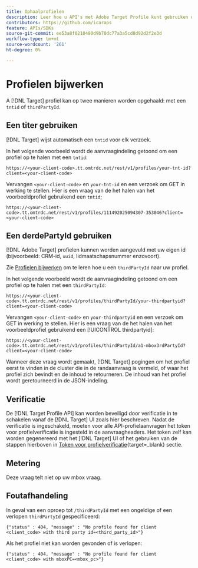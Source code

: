 ```yaml
---
title: Ophaalprofielen
description: Leer hoe u API's met Adobe Target Profile kunt gebruiken om bezoekersgegevens op te halen die u kunt gebruiken in [!DNL Target].
contributors: https://github.com/icaraps
feature: APIs/SDKs
source-git-commit: ee53a8f0210480d9b70dc77a3a5cd8d92d2f2e3d
workflow-type: tm+mt
source-wordcount: '261'
ht-degree: 0%

---
```


# Profielen bijwerken

A [!DNL Target] profiel kan op twee manieren worden opgehaald: met een `tntid` of `thirdPartyId`.

## Een titer gebruiken

[!DNL Target] wijst automatisch een `tntid` voor elk verzoek.

In het volgende voorbeeld wordt de aanvraagindeling getoond om een profiel op te halen met een `tntid`:

```
https://<your-client-code>.tt.omtrdc.net/rest/v1/profiles/your-tnt-id?client=<your-client-code>
```

Vervangen `<your-client-code>` en `your-tnt-id` en een verzoek om GET in werking te stellen. Hier is een vraag van de het halen van het voorbeeldprofiel gebruikend een `tntid`;

```
https://<your-client-code>.tt.omtrdc.net/rest/v1/profiles/111492025094307-353046?client=<your-client-code>
```

## Een derdePartyId gebruiken

[!DNL Adobe Target] profielen kunnen worden aangevuld met uw eigen id (bijvoorbeeld: CRM-id, `uuid`, lidmaatschapsnummer enzovoort).

Zie [Profielen bijwerken](/help/dev/administer/profile-api/profile-api-overview.md) om te leren hoe u een `thirdPartyId` naar uw profiel.

In het volgende voorbeeld wordt de aanvraagindeling getoond om een profiel op te halen met een `thirdPartyId`:

```
https://<your-client-code>.tt.omtrdc.net/rest/v1/profiles/thirdPartyId/your-thirdpartyid?client=<your-client-code>
```

Vervangen `<your-client-code>` en `your-thirdpartyid` en een verzoek om GET in werking te stellen. Hier is een vraag van de het halen van het voorbeeldprofiel gebruikend een [!UICONTROL thirdpartyid]:

```
https://<your-client-code>.tt.omtrdc.net/rest/v1/profiles/thirdPartyId/a1-mbox3rdPartyId?client=<your-client-code>
```

Wanneer deze vraag wordt gemaakt, [!DNL Target] pogingen om het profiel eerst te vinden in de cluster die in de randaanvraag is vermeld, of waar het profiel zich bevindt en de inhoud te retourneren. De inhoud van het profiel wordt geretourneerd in de JSON-indeling.

## Verificatie

De [!DNL Target Profile API] kan worden beveiligd door verificatie in te schakelen vanaf de [!DNL Target] UI zoals hier beschreven. Nadat de verificatie is ingeschakeld, moeten voor alle API-profielaanvragen het token voor profielverificatie is ingesteld in de aanvraagheaders. Het token zelf kan worden gegenereerd met het [!DNL Target] UI of het gebruiken van de stappen hierboven in [Token voor profielverificatie](https://developers.adobetarget.com/api/#authentication-tokens){target=_blank} sectie.

## Metering

Deze vraag telt niet op uw mbox vraag.

## Foutafhandeling

In geval van een oproep tot `/thirdPartyId` met een ongeldige of een verlopen `thirdPartyId` gespecificeerd:

```
{"status" : 404, "message" : "No profile found for client <client_code> with third party id=<third_party_id>"}
```

Als het profiel niet kan worden gevonden of is verlopen:

```
{"status" : 404, "message" : "No profile found for client <client_code> with mboxPC=<mbox_pc>"}
```
